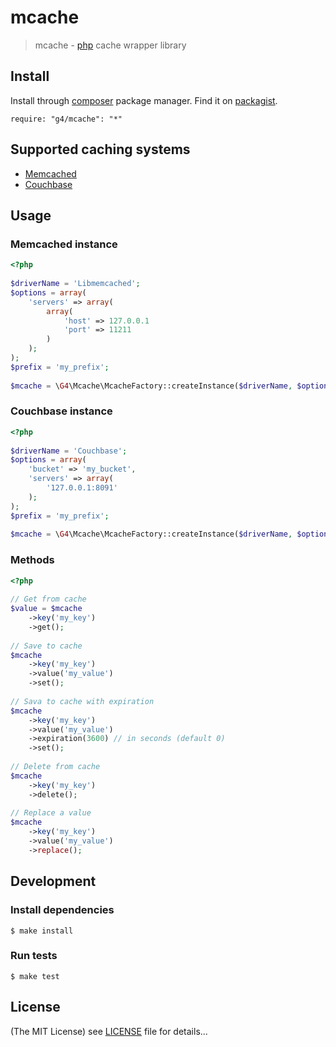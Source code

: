mcache
======

> mcache - [php](http://php.net) cache wrapper library

## Install

Install through  [composer](https://getcomposer.org/) package manager.
Find it on [packagist](https://packagist.org/packages/g4/mcache).

    require: "g4/mcache": "*"

## Supported caching systems

* [Memcached](http://us2.php.net/manual/en/book.memcached.php)
* [Couchbase](http://www.couchbase.com/communities/php/getting-started)

## Usage

### Memcached instance

``` php
<?php
    
$driverName = 'Libmemcached';
$options = array(
    'servers' => array(
        array(
            'host' => 127.0.0.1
            'port' => 11211
        )
    );
);
$prefix = 'my_prefix';
    
$mcache = \G4\Mcache\McacheFactory::createInstance($driverName, $options, $prefix);
```

### Couchbase instance

``` php
<?php
    
$driverName = 'Couchbase';
$options = array(
    'bucket' => 'my_bucket',
    'servers' => array(
        '127.0.0.1:8091'
    );
);
$prefix = 'my_prefix';
    
$mcache = \G4\Mcache\McacheFactory::createInstance($driverName, $options, $prefix);
```    
    
### Methods

``` php
<?php
    
// Get from cache
$value = $mcache
    ->key('my_key')
    ->get();
    
// Save to cache
$mcache
    ->key('my_key')
    ->value('my_value')
    ->set();
    
// Sava to cache with expiration
$mcache
    ->key('my_key')
    ->value('my_value')
    ->expiration(3600) // in seconds (default 0)
    ->set();
    
// Delete from cache
$mcache
    ->key('my_key')
    ->delete();
    
// Replace a value
$mcache
    ->key('my_key')
    ->value('my_value')
    ->replace();
```

## Development

### Install dependencies

    $ make install

### Run tests

    $ make test

## License

(The MIT License)
see [LICENSE](https://github.com/g4code/mcache/blob/master/LICENSE) file for details...
